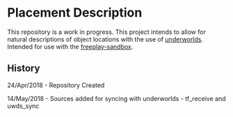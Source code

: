 # Placement Description

This repository is a work in progress. This project intends to allow for
 natural descriptions of object locations with the use of 
 [underworlds](https://github.com/underworlds-robot/underworlds). 
 Intended for use with the [freeplay-sandbox](https://github.com/freeplay-sandbox).
 
 ## History
 
 24/Apr/2018 - Repository Created
 
 14/May/2018 - Sources added for syncing with underworlds - tf_receive and uwds_sync
